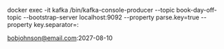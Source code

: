 docker exec -it kafka /bin/kafka-console-producer --topic book-day-off-topic --bootstrap-server localhost:9092 --property parse.key=true --property key.separator=:

bobjohnson@email.com:2027-08-10